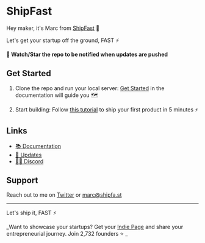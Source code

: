 # ShipFast

Hey maker, it's Marc from [ShipFast](https://shipfa.st/docs) 👋

Let's get your startup off the ground, FAST ⚡️

**🔔 Watch/Star the repo to be notified when updates are pushed**

## Get Started

1. Clone the repo and run your local server: [Get Started](https://shipfa.st/docs) in the documentation will guide you 🗺️

2. Start building: Follow [this tutorial](https://shipfa.st/docs/tutorials/ship-in-5-minutes) to ship your first product in 5 minutes ⚡️

## Links

- [📚 Documentation](https://shipfa.st/docs)
- [📣 Updates](https://shipfast.beehiiv.com/)
- [🧑‍💻 Discord](https://shipfa.st/dashboard)

## Support

Reach out to me on [Twitter](https://twitter.com/marc_louvion) or marc@shipfa.st

---

Let's ship it, FAST ⚡️

_Want to showcase your startups? Get your [Indie Page](https://indiepa.ge?ref=shipfast_readme) and share your entrepreneurial journey. Join 2,732 founders ⭐️ _
